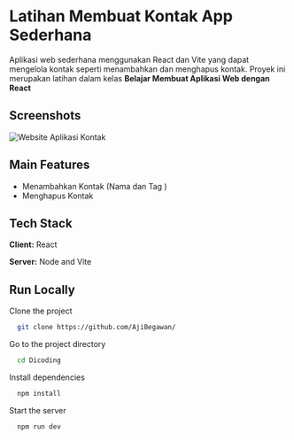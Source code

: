 # Latihan Membuat Kontak App Sederhana

Aplikasi web sederhana menggunakan React dan Vite yang dapat mengelola kontak seperti menambahkan dan menghapus kontak. Proyek ini merupakan latihan dalam kelas **Belajar Membuat Aplikasi Web dengan React**


## Screenshots

![Website Aplikasi Kontak](https://github.com/AjiBegawan/?raw=true)


## Main Features

- Menambahkan Kontak  (Nama dan Tag )
- Menghapus Kontak
## Tech Stack

**Client:** React

**Server:** Node and Vite


## Run Locally

Clone the project

```bash
  git clone https://github.com/AjiBegawan/
```

Go to the project directory

```bash
  cd Dicoding
```

Install dependencies

```bash
  npm install 
```

Start the server

```bash
  npm run dev
```


